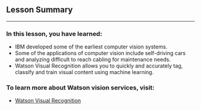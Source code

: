## Lesson Summary

*****

### In this lesson, you have learned:

* IBM developed some of the earliest computer vision systems.
* Some of the applications of computer vision include self-driving cars and
analyzing difficult to reach cabling for maintenance needs.
* Watson Visual Recognition allows you to quickly and accurately tag, classify and
train visual content using machine learning.



### To learn more about Watson vision services, visit:

* [Watson Visual
Recognition](https://www.ibm.com/watson/services/visual-recognition/)




